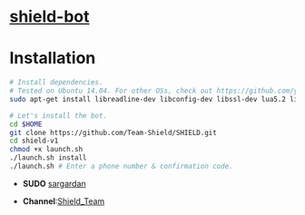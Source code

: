 # [shield-bot](https://telegram.me/shieldrobot)

# Installation

```sh
# Install dependencies.
# Tested on Ubuntu 14.04. For other OSs, check out https://github.com/yagop/telegram-bot/wiki/Installation
sudo apt-get install libreadline-dev libconfig-dev libssl-dev lua5.2 liblua5.2-dev libevent-dev make autoconf unzip git redis-server g++ libjansson-dev libpython-dev expat libexpat1-dev

# Let's install the bot.
cd $HOME
git clone https://github.com/Team-Shield/SHIELD.git
cd shield-v1
chmod +x launch.sh
./launch.sh install
./launch.sh # Enter a phone number & confirmation code.
```

* **SUDO** [sargardan](https://telegram.me/Xxx_sargardan_xxX)

* **Channel**:[Shield_Team](https://telegram.me/Shield_Team)

